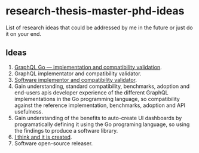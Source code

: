 # research-thesis-master-phd-ideas
List of research ideas that could be addressed by me in the future or just do it on your end.


## Ideas
1. [GraphQL Go — implementation and compatibility validation](https://github.com/chris-ramon/thesis-graphql-go).
2. GraphQL implementator and compatibility validator.
3. [Software implementor and compatibility validator](https://github.com/chris-ramon/research-thesis-master-phd-ideas/issues/2).
3. Gain understanding, standard compatibility, benchmarks, adoption and end-users apis developer experience of the different GraphQL implementations in the Go programming language, so compatibility against the reference implementation, benchmarks, adoption and API usefulness.
4. Gain understanding of the benefits to auto-create UI dashboards by programatically defining it using the Go programing language, so using the findings to produce a software library.
5. [I think and it is created](https://github.com/chris-ramon/research-thesis-master-phd-ideas/issues/3).
6. Software open-source releaser.
